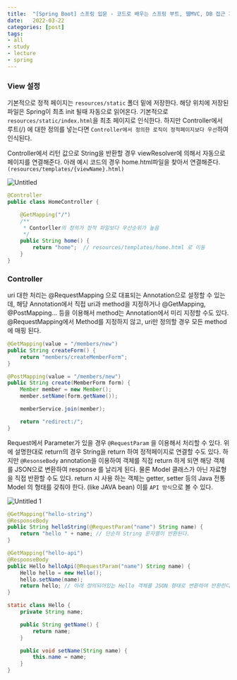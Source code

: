 ```yaml
---
title:  "[Spring Boot] 스프링 입문 - 코드로 배우는 스프링 부트, 웹MVC, DB 접근 기술 (인프런) #2 (View, Controller)"
date:   2022-03-22
categories: [post]
tags:
- all
- study
- lecture
- spring
---
```

### View 설정

기본적으로 정적 페이지는 `resources/static` 폴더 밑에 저장한다. 해당 위치에 저장된 파일은 Spring이 최초 init 될때 자동으로 읽어온다. 기본적으로 `resources/static/index.html`을 최초 페이지로 인식한다. 하지만 Controller에서 루트(/) 에 대한 정의를 넣는다면 `Controller에서 정의한 로직이 정적페이지보다 우선`하여 인식된다.

Controller에서 리턴 값으로 String을 반환할 경우 viewResolver에 의해서 자동으로 페이지를 연결해준다. 아래 예시 코드의 경우 home.html파일을 찾아서 연결해준다.`(resources/templates/{viewName}.html)` 

![Untitled](https://user-images.githubusercontent.com/6336815/159613934-285dd594-135e-4e54-a011-6aaff7006b2b.png)

```java
@Controller
public class HomeController {

    @GetMapping("/")
    /**
     * Contorller의 정의가 정적 파일보다 우선순위가 높음
     */
    public String home() {
        return "home";  // resources/templates/home.html 로 이동
    }
}
```

### Controller

uri 대한 처리는 @RequestMapping 으로 대표되는 Annotation으로 설정할 수 있는데, 해당 Annotation에서 직접 uri과 method을 지정하거나 @GetMapping, @PostMapping... 등을 이용해서 method는 Annotation에서 미리 지정할 수도 있다. @RequestMapping에서 Method를 지정하지 않고, uri만 정의할 경우 모든 method에 매핑 된다.

```java
@GetMapping(value = "/members/new")
public String createForm() {
    return "members/createMemberForm";
}

@PostMapping(value = "/members/new")
public String create(MemberForm form) {
    Member member = new Member();
    member.setName(form.getName());

    memberService.join(member);

    return "redirect:/";
}
```

Request에서 Parameter가 있을 경우 `@RequestParam` 을 이용해서 처리할 수 있다. 위에 설명한대로 return의 경우 String을 return 하여 정적페이지로 연결할 수도 있다. 하지만 `@ResonseBody` annotation을 이용하여 객체를 직접 return 하게 되면 해당 객체를 JSON으로 변환하여 response 를 날리게 된다. 물론 Model 클래스가 아닌 자료형을 직접 반환할 수도 있다. return 시 사용 하는 객체는 getter, setter 등의 Java 전통 Model 의 형태를 갖춰야 한다. (like JAVA bean) 이를 `API 방식`으로 볼 수 있다.

![Untitled 1](https://user-images.githubusercontent.com/6336815/159613932-dfd30bc4-0704-4e52-ad6a-9e2741051dd7.png)


```java
@GetMapping("hello-string")
@ResponseBody
public String helloString(@RequestParam("name") String name) {
    return "hello " + name; // 단순히 String 문자열이 반환된다.
}

@GetMapping("hello-api")
@ResponseBody
public Hello helloApi(@RequestParam("name") String name) {
    Hello hello = new Hello();
    hello.setName(name);
    return hello; // 아래 정의되어있는 Hello 객체를 JSON 형태로 변환하여 반환한다.
}

static class Hello {
    private String name;

    public String getName() {
        return name;
    }

    public void setName(String name) {
        this.name = name;
    }
}
```